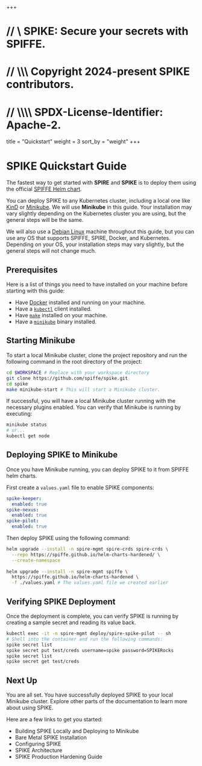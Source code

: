 +++
# //    \\ SPIKE: Secure your secrets with SPIFFE.
# //  \\\\\ Copyright 2024-present SPIKE contributors.
# // \\\\\\\ SPDX-License-Identifier: Apache-2.

title = "Quickstart"
weight = 3
sort_by = "weight"
+++

# SPIKE Quickstart Guide

The fastest way to get started with **SPIRE** and **SPIKE** is to deploy them 
using the official [SPIFFE Helm chart][helm-charts-hardened].

[helm-charts-hardened]: https://github.com/spiffe/helm-charts-hardened "SPIFFE Helm charts (hardened)"

You can deploy SPIKE to any Kubernetes cluster, including a local one like
[KinD][kind] or [Minikube][minikube]. We will use **Minikube** in this guide.
Your installation may vary slightly depending on the Kubernetes cluster you
are using, but the general steps will be the same.

We will also use a [Debian Linux][debian] machine throughout this guide, but you
can use any OS that supports SPIFFE, SPIRE, Docker, and Kubernetes. Depending on
your OS, your installation steps may vary slightly, but the general steps will
not change much.

[kind]: https://kind.sigs.k8s.io/ "KinD: Kubernetes in Docker"
[minikube]: https://minikube.sigs.k8s.io/ "Minikube: Run Kubernetes locally"
[debian]: https://www.debian.org/ "Debian: The Universal Operating System"

## Prerequisites

Here is a list of things you need to have installed on your machine before
starting with this guide:

* Have [Docker][docker] installed and running on your machine.
* Have a [`kubectl`][kubectl] client installed. 
* Have [`make`][make] installed on your machine.
* Have a [`minikube`][minikube] binary installed.

[docker]: https://www.docker.com/ "Docker: Build, Share, and Run Applications"
[kubectl]: https://kubernetes.io/docs/tasks/tools/ "kubectl: Kubernetes command-line tool"
[make]: https://www.gnu.org/software/make/ "GNU Make: Build Automation Tool"

## Starting Minikube

To start a local Minikube cluster, clone the project repository and run the
following command in the root directory of the project:

```bash
cd $WORKSPACE # Replace with your workspace directory
git clone https://github.com/spiffe/spike.git
cd spike
make minikube-start # This will start a Minikube cluster.
```

If successful, you will have a local Minikube cluster running with the
necessary plugins enabled. You can verify that Minikube is running by executing:

```bash
minikube status
# or...
kubectl get node
```

## Deploying SPIKE to Minikube

Once you have Minikube running, you can deploy SPIKE to it from SPIFFE
helm charts.

First create a `values.yaml` file to enable SPIKE components:

```yaml
spike-keeper:
  enabled: true
spike-nexus:
  enabled: true
spike-pilot:
  enabled: true
```

Then deploy SPIKE using the following command:

```bash 
helm upgrade --install -n spire-mgmt spire-crds spire-crds \
  --repo https://spiffe.github.io/helm-charts-hardened/ \
  --create-namespace
  
helm upgrade --install -n spire-mgmt spiffe \
  https://spiffe.github.io/helm-charts-hardened \
  -f ./values.yaml # The values.yaml file we created earlier
```

## Verifying SPIKE Deployment

Once the deployment is complete, you can verify SPIKE is running by 
creating a sample secret and reading its value back.

```bash
kubectl exec -it -n spire-mgmt deploy/spire-spike-pilot -- sh
# Shell into the container and run the following commands:
spike secret list
spike secret put test/creds username=spike password=SPIKERocks
spike secret list
spike secret get test/creds
```

## Next Up

You are all set. You have successfully deployed SPIKE to your local Minikube
cluster. Explore other parts of the documentation to learn more about
using SPIKE.

Here are a few links to get you started:

* Building SPIKE Locally and Deploying to Minikube
* Bare Metal SPIKE Installation
* Configuring SPIKE
* SPIKE Architecture
* SPIKE Production Hardening Guide
